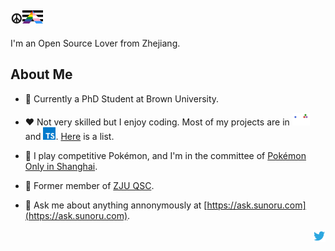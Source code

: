 ## ☮️<img style="height:1em" src="https://github.com/sunoru/sunoru/raw/main/assets/ally.svg">

I'm an Open Source Lover from Zhejiang.

## About Me

- 🐻 Currently a PhD Student at Brown University.

- ❤️ Not very skilled but I enjoy coding. Most of my projects are in
<code><img height="20" src="https://github.com/JuliaLang/julia-logo-graphics/raw/master/images/julia-logo-dark.svg"></code>
and
<code><img height="20" src="https://github.com/github/explore/raw/main/topics/typescript/typescript.png"></code>.
[Here](https://github.com/sunoru/sunoru/blob/main/projects.md) is a list.

- 🎲 I play competitive Pokémon, and I'm in the committee of [Pokémon Only in Shanghai](https://www.getdaze.org/).

- 🌊 Former member of [ZJU QSC](https://github.com/QSCTech).

- 💬 Ask me about anything annonymously at [https://ask.sunoru.com](https://ask.sunoru.com).


<a href="https://twitter.com/sunoru_sidw">
  <img align="right" alt="Twitter" width="20px" src="https://github.com/sunoru/sunoru/raw/main/assets/twitter.svg" />
</a>
